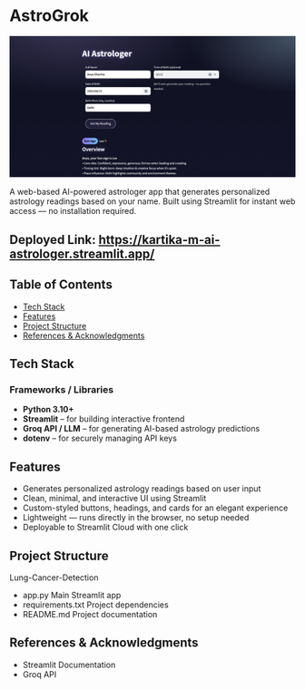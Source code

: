 # AstroGrok

<img src="ai-astrologer.png" width="700"/>


A web-based AI-powered astrologer app that generates personalized astrology readings based on your name. Built using Streamlit for instant web access — no installation required.

## Deployed Link: https://kartika-m-ai-astrologer.streamlit.app/

## Table of Contents

- [Tech Stack](#tech-stack-)
- [Features](#features-)
- [Project Structure](#project-structure-)
- [References & Acknowledgments](#references--acknowledgments-)


## Tech Stack

### Frameworks / Libraries
- **Python 3.10+**
- **Streamlit** – for building interactive frontend
- **Groq API / LLM** – for generating AI-based astrology predictions
- **dotenv** – for securely managing API keys


## Features

- Generates personalized astrology readings based on user input
- Clean, minimal, and interactive UI using Streamlit
- Custom-styled buttons, headings, and cards for an elegant experience
- Lightweight — runs directly in the browser, no setup needed
- Deployable to Streamlit Cloud with one click

## Project Structure

Lung-Cancer-Detection
- app.py                Main Streamlit app
- requirements.txt      Project dependencies
- README.md             Project documentation



## References & Acknowledgments

- Streamlit Documentation
- Groq API
